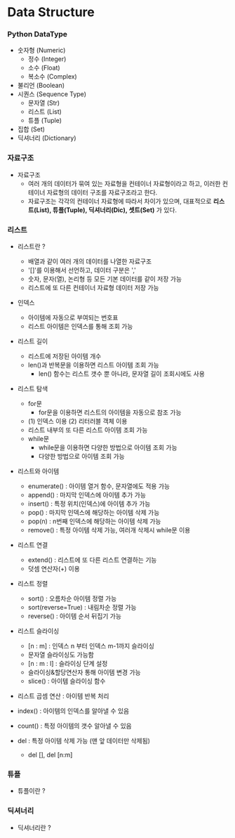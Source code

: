 # Data Structure

### Python DataType

* 숫자형 (Numeric)
    * 정수 (Integer)
    * 소수 (Float)
    * 복소수 (Complex)
* 불리언 (Boolean)
* 시퀀스 (Sequence Type)
    * 문자열 (Str)
    * 리스트 (List)
    * 튜플 (Tuple)
* 집합 (Set)
* 딕셔너리 (Dictionary)

### 자료구조
* 자료구조
    * 여러 개의 데이터가 묶여 있는 자료형을 컨테이너 자료형이라고 하고,
이러한 컨테이너 자료형의 데이터 구조를 자료구조라고 한다.
    * 자료구조는 각각의 컨테이너 자료형에 따라서 차이가 있으며, 
대표적으로 **리스트(List), 튜플(Tuple), 딕셔너리(Dic), 셋트(Set)** 가 있다.


### 리스트 
* 리스트란 ?
    * 배열과 같이 여러 개의 데이터를 나열한 자료구조
    * '[]'를 이용해서 선언하고, 데이터 구분은 ','
    * 숫자, 문자(열), 논리형 등 모든 기본 데이터를 같이 저장 가능
    * 리스트에 또 다른 컨테이너 자료형 데이터 저장 가능

* 인덱스
    * 아이템에 자동으로 부여되는 번호표
    * 리스트 아이템은 인덱스를 통해 조회 가능

* 리스트 길이
    * 리스트에 저장된 아이템 개수
    * len()과 반복문을 이용하면 리스트 아이템 조회 가능
        * len() 함수는 리스트 갯수 뿐 아니라, 문자열 길이 조회시에도 사용

* 리스트 탐색
    * for문
        * for문을 이용하면 리스트의 아이템을 자동으로 참조 가능
    * (1) 인덱스 이용 (2) 리터러블 객체 이용
    * 리스트 내부의 또 다른 리스트 아이템 조회 가능
    * while문
        * while문을 이용하면 다양한 방법으로 아이템 조회 가능
        * 다양한 방법으로 아이템 조회 가능
* 리스트와 아이템
    * enumerate() : 아이템 열거 함수, 문자열에도 적용 가능
    * append() : 마지막 인덱스에 아이템 추가 가능
    * insert() : 특정 위치(인덱스)에 아이템 추가 가능
    * pop() : 마지막 인덱스에 해당하는 아이템 삭제 가능
    * pop(n) : n번째 인덱스에 해당하는 아이템 삭제 가능
    * remove() : 특정 아이템 삭제 가능, 여러개 삭제시 while문 이용
* 리스트 연결 
    * extend() : 리스트에 또 다른 리스트 연결하는 기능
    * 덧셈 연산자(+) 이용
* 리스트 정렬
    * sort() : 오름차순 아이템 정렬 가능
    * sort(reverse=True) : 내림차순 정렬 가능
    * reverse() : 아이템 순서 뒤집기 가능
* 리스트 슬라이싱
    * [n : m] : 인덱스 n 부터 인덱스 m-1까지 슬라이싱
    * 문자열 슬라이싱도 가능함
    * [n : m : l] : 슬라이싱 단계 설정
    * 슬라이싱&할당연산자 통해 아이템 변경 가능
    * slice() : 아이템 슬라이싱 함수
* 리스트 곱셈 연산 : 아이템 반복 처리
* index() : 아이템의 인덱스를 알아낼 수 있음
* count() : 특정 아이템의 갯수 알아낼 수 있음
* del : 특정 아이템 삭제 가능 (맨 앞 데이터만 삭제됨)
    * del [], del [n:m]


### 튜플
* 튜플이란 ?

### 딕셔너리
* 딕셔너리란 ?



